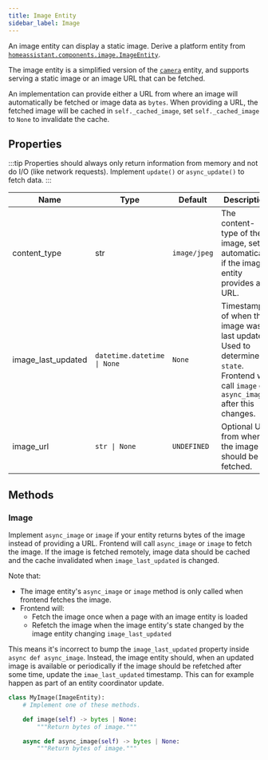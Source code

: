 ```yaml
---
title: Image Entity
sidebar_label: Image
---
```


An image entity can display a static image. Derive a platform entity from [`homeassistant.components.image.ImageEntity`](https://github.com/home-assistant/core/blob/dev/homeassistant/components/image/__init__.py).

The image entity is a simplified version of the [`camera`](/docs/core/entity/camera) entity, and supports serving a static image or an image URL that can be fetched.

An implementation can provide either a URL from where an image will automatically be fetched or image data as `bytes`. When providing a URL, the fetched image will be cached in `self._cached_image`, set `self._cached_image` to `None` to invalidate the cache.

## Properties

:::tip
Properties should always only return information from memory and not do I/O (like network requests). Implement `update()` or `async_update()` to fetch data.
:::

| Name               | Type                              | Default      | Description                                                                                              |
| -------------------| --------------------------------- | ------------ | -------------------------------------------------------------------------------------------------------- |
| content_type       | str                               | `image/jpeg` | The content-type of the image, set automatically if the image entity provides a URL.                     |
| image_last_updated | <code>datetime.datetime &#124; None</code> | `None`       | Timestamp of when the image was last updated. Used to determine `state`. Frontend will call `image` or `async_image` after this changes. |
| image_url          | <code>str &#124; None</code>      | `UNDEFINED`  | Optional URL from where the image should be fetched.                                                     |

## Methods

### Image

Implement `async_image` or `image` if your entity returns bytes of the image instead of providing a URL. Frontend will call `async_image` or `image` to fetch the image. If the image is fetched remotely, image data should be cached and the cache invalidated when `image_last_updated` is changed.

Note that:
- The image entity's `async_image` or `image` method is only called when frontend fetches the image.
- Frontend will:
  - Fetch the image once when a page with an image entity is loaded
  - Refetch the image when the image entity's state changed by the image entity changing `image_last_updated`

This means it's incorrect to bump the `image_last_updated` property inside `async def async_image`. Instead, the image entity should, when an updated image is available or periodically if the image should be refetched after some time, update the `imae_last_updated` timestamp. This can for example happen as part of an entity coordinator update.

```python
class MyImage(ImageEntity):
    # Implement one of these methods.

    def image(self) -> bytes | None:
        """Return bytes of image."""

    async def async_image(self) -> bytes | None:
        """Return bytes of image."""
```
